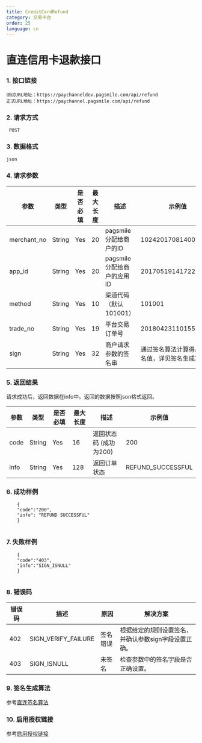 ```yaml
---
title: CreditCardRefund
category: 交易平台
order: 25
language: cn
---
```


# 直连信用卡退款接口

### 1. 接口链接

    测试URL地址：https://paychanneldev.pagsmile.com/api/refund
    正式URL地址：https://paychannel.pagsmile.com/api/refund 
    
### 2. 请求方式

     POST

### 3. 数据格式   
  
    json
    
### 4. 请求参数

参数 | 类型 | 是否必填 | 最大长度 | 描述 | 示例值
---  | ---  | ---      | ---      | ---  | ---
merchant_no | String | Yes | 20 | pagsmile分配给商户的ID | 1024201708140012289
app_id | String | Yes | 20 | pagsmile分配给商户的应用ID | 2017051914172236111
method   | String | Yes | 10 | 渠道代码（默认101001） | 101001 
trade_no | String | Yes | 19 | 平台交易订单号 | 2018042311015505011
sign | String | Yes | 32 | 商户请求参数的签名串 | 通过签名算法计算得出的签名值，详见签名生成算法

    

### 5. 返回结果

  请求成功后，返回数据在info中。返回的数据按照json格式返回。

参数 | 类型 | 是否必填 | 最大长度 | 描述 | 示例值
---  | ---  | ---      | ---      | ---  | ---
code | String | Yes | 16 | 返回状态码 (成功为200)| 200
info | String | Yes | 128 | 返回订单状态 | REFUND_SUCCESSFUL

### 6. 成功样例

```
    { 
    "code":"200",
    "info": "REFUND SUCCESSFUL"
    }
    
```

### 7. 失败样例

```
    { 
    "code":"403",
    "info":"SIGN_ISNULL"
    }
    
```  

### 8. 错误码

错误码 | 描述 | 原因 | 解决方案
---  | ---  | ---  | ---
402 | SIGN_VERIFY_FAILURE | 签名错误 | 根据给定的规则设置签名，并确认参数sign字段设置正确。
403 | SIGN_ISNULL | 未签名 | 检查参数中的签名字段是否正确设置。



### 9. 签名生成算法  

参考[直连签名算法](../DriectSign)

### 10. 启用授权链接

参考[启用授权链接](../AuthenticateUrl)
